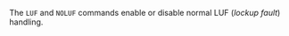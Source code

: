 
<!-- SPDX-License-Identifier: LicenseRef-CF-GAL -->
<!-- SPDX-FileCopyrightText: 2022-2023 The DPS8M Development Team -->
<!-- scspell-id: 4248a1d1-3680-11ed-a267-80ee73e9b8e7 -->

The `LUF` and `NOLUF` commands enable or disable normal LUF (*lockup fault*) handling.

